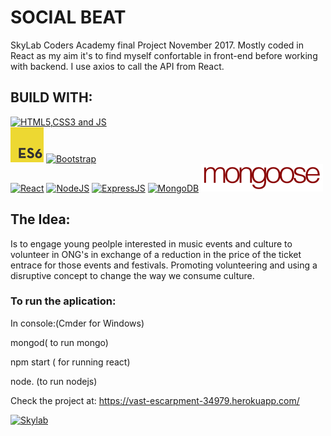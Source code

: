 
# SOCIAL BEAT
SkyLab Coders Academy final Project November 2017.
Mostly coded in React as my aim it's to find myself confortable in front-end before working with backend.
I use axios to call the API from React.

## BUILD WITH:
[![HTML5,CSS3 and JS](https://github.com/FransLopez/logo-images/blob/master/logos/html5-css3-js.png)](http://www.w3.org/)  
[![ES6](https://github.com/MarioTerron/logo-images/blob/master/logos/es6.png)](http://www.ecma-international.org/ecma-262/6.0/) 
[![Bootstrap](https://github.com/FransLopez/logo-images/blob/master/logos/bootstrap.png)](http://getbootstrap.com/)  
[![React](https://github.com/FransLopez/logo-images/blob/master/logos/react.png)](https://facebook.github.io/react/)
[![NodeJS](https://github.com/FransLopez/logo-images/blob/master/logos/nodejs.png)](https://nodejs.org/)
[![ExpressJS](https://github.com/MarioTerron/logo-images/blob/master/logos/expressjs.png)](http://expressjs.com///)
[![MongoDB](https://github.com/FransLopez/logo-images/blob/master/logos/mongodb.png)](https://www.mongodb.com/)
[![Monogoose](https://github.com/MarioTerron/logo-images/blob/master/logos/mongoose.png)](http://mongoosejs.com/)


## The Idea:

Is to engage young peolple interested in  music events and culture  to volunteer in ONG's in exchange of a reduction 
in the price of the ticket entrace for those events and festivals. Promoting volunteering and using a disruptive concept to change the way we consume culture.


 ### To run the aplication:
 In console:(Cmder for Windows) 
 
 
  mongod( to run mongo)
  
  
  npm start ( for running react)
  
  
  node. (to run nodejs)
  
  Check the project at: 
https://vast-escarpment-34979.herokuapp.com/
  
  
  
 
  [![Skylab](https://github.com/FransLopez/logo-images/blob/master/logos/skylab-56.png)](http://www.skylabcoders.com/)  


